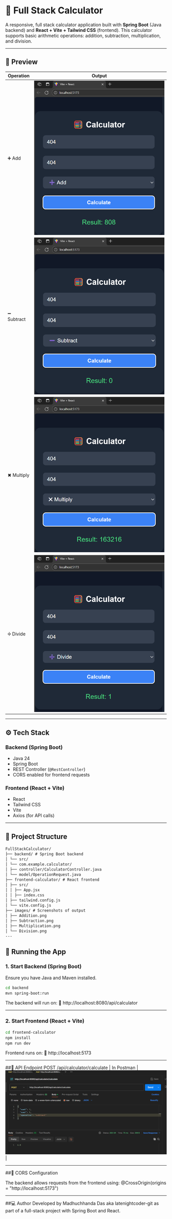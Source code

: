 # 🧮 Full Stack Calculator

A responsive, full stack calculator application built with **Spring Boot** (Java backend) and **React + Vite + Tailwind CSS** (frontend). This calculator supports basic arithmetic operations: addition, subtraction, multiplication, and division.

---

## 📸 Preview

| Operation | Output |
|----------|--------|
| ➕ Add | ![Addition](./images/Addition.png) |
| ➖ Subtract | ![Subtraction](./images/Subtraction.png) |
| ✖ Multiply | ![Multiplication](./images/Multiplication.png) |
| ➗ Divide | ![Division](./images/Division.png) |

---

## ⚙ Tech Stack

### Backend (Spring Boot)
- Java 24
- Spring Boot
- REST Controller (`@RestController`)
- CORS enabled for frontend requests

### Frontend (React + Vite)
- React
- Tailwind CSS
- Vite
- Axios (for API calls)

---

## 📂 Project Structure

```text
FullStackCalculator/
├── backend/ # Spring Boot backend
│ └── src/
│ └── com.example.calculator/
│ ├── controller/CalculatorController.java
│ └── model/OperationRequest.java
├── frontend-calculator/ # React frontend
│ ├── src/
│ │ ├── App.jsx
│ │ ├── index.css
│ ├── tailwind.config.js
│ └── vite.config.js
├── images/ # Screenshots of output
│ ├── Addition.png
│ ├── Subtraction.png
│ ├── Multiplication.png
│ └── Division.png
---
```

## 🚀 Running the App

### 1. Start Backend (Spring Boot)
Ensure you have Java and Maven installed.

```bash
cd backend
mvn spring-boot:run
```
The backend will run on:
📍 http://localhost:8080/api/calculator

---

### 2. Start Frontend (React + Vite)

```bash
cd frontend-calculator
npm install
npm run dev
```
Frontend runs on:
📍 http://localhost:5173

---

##📡 API Endpoint
POST /api/calculator/calculate
| In Postman | ![Backend status](./images/Backendstatus.png) |

---

##🔐 CORS Configuration

The backend allows requests from the frontend using:
@CrossOrigin(origins = "http://localhost:5173")

---

##💻 Author
Developed by Madhuchhanda Das aka latenightcoder-git as part of a full-stack project with Spring Boot and React.

